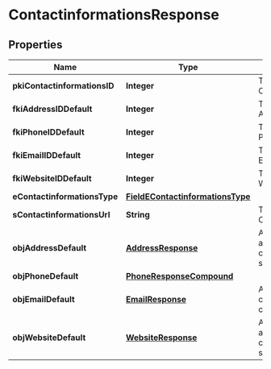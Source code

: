 

# ContactinformationsResponse

## Properties

Name | Type | Description | Notes
------------ | ------------- | ------------- | -------------
**pkiContactinformationsID** | **Integer** | The unique ID of the Contactinformations | 
**fkiAddressIDDefault** | **Integer** | The unique ID of the Address |  [optional]
**fkiPhoneIDDefault** | **Integer** | The unique ID of the Phone. |  [optional]
**fkiEmailIDDefault** | **Integer** | The unique ID of the Email |  [optional]
**fkiWebsiteIDDefault** | **Integer** | The unique ID of the Website Default |  [optional]
**eContactinformationsType** | [**FieldEContactinformationsType**](FieldEContactinformationsType.md) |  | 
**sContactinformationsUrl** | **String** | The url of the Contactinformations |  [optional]
**objAddressDefault** | [**AddressResponse**](AddressResponse.md) | An Address Object and children to create a complete structure |  [optional]
**objPhoneDefault** | [**PhoneResponseCompound**](PhoneResponseCompound.md) |  |  [optional]
**objEmailDefault** | [**EmailResponse**](EmailResponse.md) | An Email Object and children to create a complete structure |  [optional]
**objWebsiteDefault** | [**WebsiteResponse**](WebsiteResponse.md) | A Website Object and children to create a complete structure |  [optional]





